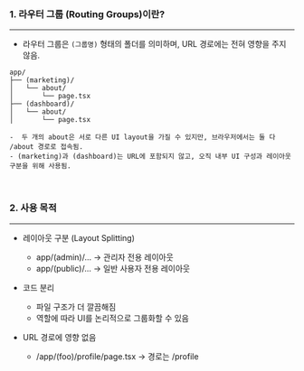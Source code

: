 ### 1. 라우터 그룹 (Routing Groups)이란?

---

- 라우터 그룹은 `(그룹명)` 형태의 폴더를 의미하며, URL 경로에는 전혀 영향을 주지 않음.

```
app/
├── (marketing)/
│   └── about/
│       └── page.tsx
├── (dashboard)/
│   └── about/
│       └── page.tsx

```

    -  두 개의 about은 서로 다른 UI layout을 가질 수 있지만, 브라우저에서는 둘 다 /about 경로로 접속됨.
    - (marketing)과 (dashboard)는 URL에 포함되지 않고, 오직 내부 UI 구성과 레이아웃 구분을 위해 사용됨.

<br>

### 2. 사용 목적

---

- 레이아웃 구분 (Layout Splitting)

  - app/(admin)/... → 관리자 전용 레이아웃
  - app/(public)/... → 일반 사용자 전용 레이아웃

- 코드 분리

  - 파일 구조가 더 깔끔해짐
  - 역할에 따라 UI를 논리적으로 그룹화할 수 있음

- URL 경로에 영향 없음
  - /app/(foo)/profile/page.tsx → 경로는 /profile
